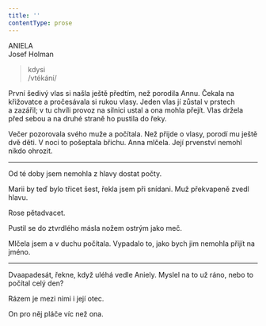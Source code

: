 ```yaml
---
title: ''
contentType: prose
---
```


ANIELA  
Josef Holman

> kdysi  
> /vtékání/

První šedivý vlas si našla ještě předtím, než porodila Annu. Čekala na křižovatce a pročesávala si rukou vlasy. Jeden vlas jí zůstal v prstech a zazářil; v tu chvíli provoz na silnici ustal a ona mohla přejít. Vlas držela před sebou a na druhé straně ho pustila do řeky.

Večer pozorovala svého muže a počítala. Než přijde o vlasy, porodí mu ještě dvě děti. V noci to pošeptala břichu. Anna mlčela. Její prvenství nemohl nikdo ohrozit.

* * *

Od té doby jsem nemohla z hlavy dostat počty.

Marii by teď bylo třicet šest, řekla jsem při snídani. Muž překvapeně zvedl hlavu.

Rose pětadvacet.

Pustil se do ztvrdlého másla nožem ostrým jako meč.

Mlčela jsem a v duchu počítala. Vypadalo to, jako bych jim nemohla přijít na jméno.

* * *

Dvaapadesát, řekne, když uléhá vedle Aniely. Myslel na to už ráno, nebo to počítal celý den?

Rázem je mezi nimi i její otec.

On pro něj pláče víc než ona.

